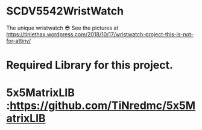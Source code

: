 # SCDV5542WristWatch
The unique wristwatch 😎
See the pictures at https://tinlethax.wordpress.com/2018/10/17/wristwatch-project-this-is-not-for-attiny/

Required Library for this project. 
=
# 5x5MatrixLIB :https://github.com/TiNredmc/5x5MatrixLIB 
